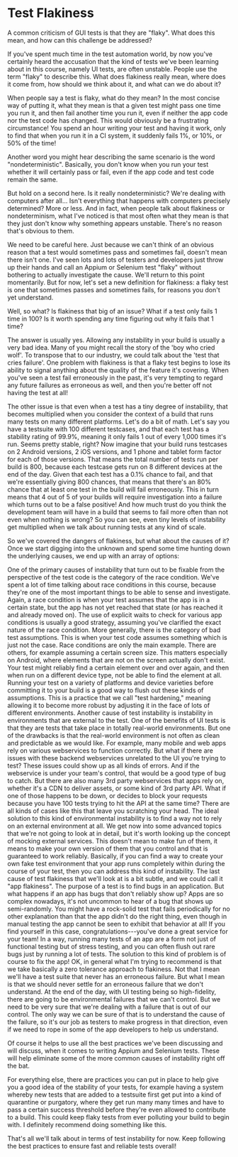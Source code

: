 # Test Flakiness

A common criticism of GUI tests is that they are "flaky". What does this mean, and how can this challenge be addressed?

If you've spent much time in the test automation world, by now you've certainly heard the accusation that the kind of tests we've been learning about in this course, namely UI tests, are often unstable. People use the term "flaky" to describe this. What does flakiness really mean, where does it come from, how should we think about it, and what can we do about it?

When people say a test is flaky, what do they mean? In the most concise way of putting it, what they mean is that a given test might pass one time you run it, and then fail another time you run it, even if neither the app code nor the test code has changed. This would obviously be a frustrating circumstance! You spend an hour writing your test and having it work, only to find that when you run it in a CI system, it suddenly fails 1%, or 10%, or 50% of the time!

Another word you might hear describing the same scenario is the word "nondeterministic". Basically, you don't know when you run your test whether it will certainly pass or fail, even if the app code and test code remain the same.

But hold on a second here. Is it really nondeterministic? We're dealing with computers after all... Isn't everything that happens with computers precisely determined? More or less. And in fact, when people talk about flakiness or nondeterminism, what I've noticed is that most often what they mean is that they just don't know why something appears unstable. There's no reason that's obvious to them.

We need to be careful here. Just because we can't think of an obvious reason that a test would sometimes pass and sometimes fail, doesn't mean there isn't one. I've seen lots and lots of testers and developers just throw up their hands and call an Appium or Selenium test "flaky" without bothering to actually investigate the cause. We'll return to this point momentarily. But for now, let's set a new definition for flakiness: a flaky test is one that sometimes passes and sometimes fails, for reasons you don't yet understand.

Well, so what? Is flakiness that big of an issue? What if a test only fails 1 time in 100? Is it worth spending any time figuring out why it fails that 1 time?

The answer is usually yes. Allowing any instability in your build is usually a very bad idea. Many of you might recall the story of the 'boy who cried wolf'. To transpose that to our industry, we could talk about the 'test that cries failure'. One problem with flakiness is that a flaky test begins to lose its ability to signal anything about the quality of the feature it's covering. When you've seen a test fail erroneously in the past, it's very tempting to regard any future failures as erroneous as well, and then you're better off not having the test at all!

The other issue is that even when a test has a tiny degree of instability, that becomes multiplied when you consider the context of a build that runs many tests on many different platforms. Let's do a bit of math. Let's say you have a testsuite with 100 different testcases, and that each test has a stability rating of 99.9%, meaning it only fails 1 out of every 1,000 times it's run. Seems pretty stable, right? Now imagine that your build runs testcases on 2 Android versions, 2 iOS versions, and 1 phone and tablet form factor for each of those versions. That means the total number of tests run per build is 800, because each testcase gets run on 8 different devices at the end of the day. Given that each test has a 0.1% chance to fail, and that we're essentially giving 800 chances, that means that there's an 80% chance that at least one test in the build will fail erroneously. This in turn means that 4 out of 5 of your builds will require investigation into a failure which turns out to be a false positive! And how much trust do you think the development team will have in a build that seems to fail more often than not even when nothing is wrong? So you can see, even tiny levels of instability get multiplied when we talk about running tests at any kind of scale.

So we've covered the dangers of flakiness, but what about the causes of it? Once we start digging into the unknown and spend some time hunting down the underlying causes, we end up with an array of options:

One of the primary causes of instability that turn out to be fixable from the perspective of the test code is the category of the race condition. We've spent a lot of time talking about race conditions in this course, because they're one of the most important things to be able to sense and investigate. Again, a race condition is when your test assumes that the app is in a certain state, but the app has not yet reached that state (or has reached it and already moved on). The use of explicit waits to check for various app conditions is usually a good strategy, assuming you've clarified the exact nature of the race condition.
More generally, there is the category of bad test assumptions. This is when your test code assumes something which is just not the case. Race conditions are only the main example. There are others, for example assuming a certain screen size. This matters especially on Android, where elements that are not on the screen actually don't exist. Your test might reliably find a certain element over and over again, and then when run on a different device type, not be able to find the element at all. Running your test on a variety of platforms and device varieties before committing it to your build is a good way to flush out these kinds of assumptions. This is a practice that we call "test hardening," meaning allowing it to become more robust by adjusting it in the face of lots of different environments.
Another cause of test instability is instability in environments that are external to the test. One of the benefits of UI tests is that they are tests that take place in totally real-world environments. But one of the drawbacks is that the real-world environment is not often as clean and predictable as we would like. For example, many mobile and web apps rely on various webservices to function correctly. But what if there are issues with these backend webservices unrelated to the UI you're trying to test? These issues could show up as all kinds of errors. And if the webservice is under your team's control, that would be a good type of bug to catch. But there are also many 3rd party webservices that apps rely on, whether it's a CDN to deliver assets, or some kind of 3rd party API. What if one of those happens to be down, or decides to block your requests because you have 100 tests trying to hit the API at the same time? There are all kinds of cases like this that leave you scratching your head. The ideal solution to this kind of environmental instability is to find a way not to rely on an external environment at all. We get now into some advanced topics that we're not going to look at in detail, but it's worth looking up the concept of mocking external services. This doesn't mean to make fun of them, it means to make your own version of them that you control and that is guaranteed to work reliably. Basically, if you can find a way to create your own fake test environment that your app runs completely within during the course of your test, then you can address this kind of instability.
The last cause of test flakiness that we'll look at is a bit subtle, and we could call it "app flakiness". The purpose of a test is to find bugs in an application. But what happens if an app has bugs that don't reliably show up? Apps are so complex nowadays, it's not uncommon to hear of a bug that shows up semi-randomly. You might have a rock-solid test that fails periodically for no other explanation than that the app didn't do the right thing, even though in manual testing the app cannot be seen to exhibit that behavior at all! If you find yourself in this case, congratulations---you've done a great service for your team! In a way, running many tests of an app are a form not just of functional testing but of stress testing, and you can often flush out rare bugs just by running a lot of tests. The solution to this kind of problem is of course to fix the app!
OK, in general what I'm trying to recommend is that we take basically a zero tolerance approach to flakiness. Not that I mean we'll have a test suite that never has an erroneous failure. But what I mean is that we should never settle for an erroneous failure that we don't understand. At the end of the day, with UI testing being so high-fidelity, there are going to be environmental failures that we can't control. But we need to be very sure that we're dealing with a failure that is out of our control. The only way we can be sure of that is to understand the cause of the failure, so it's our job as testers to make progress in that direction, even if we need to rope in some of the app developers to help us understand.

Of course it helps to use all the best practices we've been discussing and will discuss, when it comes to writing Appium and Selenium tests. These will help eliminate some of the more common causes of instability right off the bat.

For everything else, there are practices you can put in place to help give you a good idea of the stability of your tests, for example having a system whereby new tests that are added to a testsuite first get put into a kind of quarantine or purgatory, where they get run many many times and have to pass a certain success threshold before they're even allowed to contribute to a build. This could keep flaky tests from ever polluting your build to begin with. I definitely recommend doing something like this.

That's all we'll talk about in terms of test instability for now. Keep following the best practices to ensure fast and reliable tests overall!
